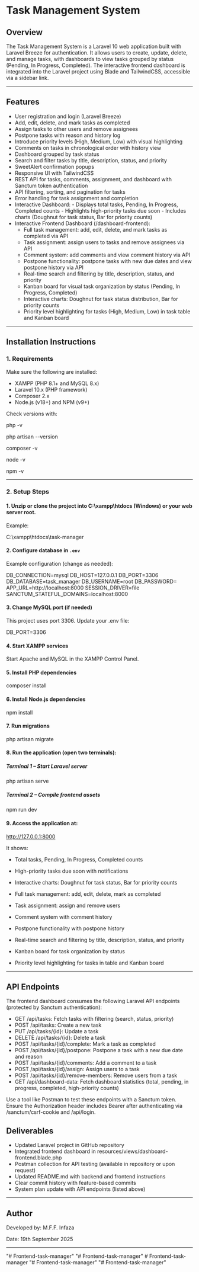 # Task Management System  

## Overview  
The Task Management System is a Laravel 10 web application built with Laravel Breeze for authentication. It allows users to create, update, delete, and manage tasks, with dashboards to view tasks grouped by status (Pending, In Progress, Completed). The interactive frontend dashboard is integrated into the Laravel project using Blade and TailwindCSS, accessible via a sidebar link.

---

## Features  
- User registration and login (Laravel Breeze)
- Add, edit, delete, and mark tasks as completed
- Assign tasks to other users and remove assignees
- Postpone tasks with reason and history log
- Introduce priority levels (High, Medium, Low) with visual highlighting
- Comments on tasks in chronological order with history view
- Dashboard grouped by task status
- Search and filter tasks by title, description, status, and priority
- SweetAlert confirmation popups
- Responsive UI with TailwindCSS
- REST API for tasks, comments, assignment, and dashboard with Sanctum token authentication
- API filtering, sorting, and pagination for tasks
- Error handling for task assignment and completion
- Interactive Dashboard:
      - Displays total tasks, Pending, In Progress, Completed counts
      - Highlights high-priority tasks due soon
      - Includes charts (Doughnut for task status, Bar for priority counts)
- Interactive Frontend Dashboard (/dashboard-frontend):
     - Full task management: add, edit, delete, and mark tasks as completed via API
     - Task assignment: assign users to tasks and remove assignees via API
     - Comment system: add comments and view comment history via API
     - Postpone functionality: postpone tasks with new due dates and view postpone history via API
     - Real-time search and filtering by title, description, status, and priority
     - Kanban board for visual task organization by status (Pending, In Progress, Completed)
     - Interactive charts: Doughnut for task status distribution, Bar for priority counts
     - Priority level highlighting for tasks (High, Medium, Low) in task table and Kanban board
---

## Installation Instructions  

### 1. Requirements  
Make sure the following are installed:  
- XAMPP (PHP 8.1+ and MySQL 8.x)  
- Laravel 10.x (PHP framework)  
- Composer 2.x  
- Node.js (v18+) and NPM (v9+)  

Check versions with:  

php -v

php artisan --version

composer -v

node -v

npm -v

---

### 2. Setup Steps

#### 1. Unzip or clone the project into C:\xampp\htdocs (Windows) or your web server root.
Example:

C:\xampp\htdocs\task-manager

#### 2. Configure database in `.env` 
Example configuration (change as needed):  

DB_CONNECTION=mysql
DB_HOST=127.0.0.1
DB_PORT=3306
DB_DATABASE=task_manager
DB_USERNAME=root
DB_PASSWORD=
APP_URL=http://localhost:8000
SESSION_DRIVER=file
SANCTUM_STATEFUL_DOMAINS=localhost:8000

#### 3. Change MySQL port (if needed)
This project uses port 3306. Update your .env file:

DB_PORT=3306


#### 4. Start XAMPP services

Start Apache and MySQL in the XAMPP Control Panel.


#### 5. Install PHP dependencies

composer install


#### 6. Install Node.js dependencies

npm install


#### 7. Run migrations

php artisan migrate


#### 8. Run the application (open two terminals):

##### Terminal 1 – Start Laravel server

php artisan serve

##### Terminal 2 – Compile frontend assets

npm run dev

#### 9. Access the application at:
http://127.0.0.1:8000


It shows:

- Total tasks, Pending, In Progress, Completed counts

- High-priority tasks due soon with notifications

- Interactive charts: Doughnut for task status, Bar for priority counts

- Full task management: add, edit, delete, mark as completed

- Task assignment: assign and remove users

- Comment system with comment history

- Postpone functionality with postpone history

- Real-time search and filtering by title, description, status, and priority

- Kanban board for task organization by status

- Priority level highlighting for tasks in table and Kanban board

---

## API Endpoints

The frontend dashboard consumes the following Laravel API endpoints (protected by Sanctum authentication):
- GET /api/tasks: Fetch tasks with filtering (search, status, priority)
- POST /api/tasks: Create a new task
- PUT /api/tasks/{id}: Update a task
- DELETE /api/tasks/{id}: Delete a task
- POST /api/tasks/{id}/complete: Mark a task as completed
- POST /api/tasks/{id}/postpone: Postpone a task with a new due date and reason
- POST /api/tasks/{id}/comments: Add a comment to a task
- POST /api/tasks/{id}/assign: Assign users to a task
- POST /api/tasks/{id}/remove-members: Remove users from a task
- GET /api/dashboard-data: Fetch dashboard statistics (total, pending, in progress, completed, high-priority counts)

Use a tool like Postman to test these endpoints with a Sanctum token. Ensure the Authorization header includes Bearer <token> after authenticating via /sanctum/csrf-cookie and /api/login.


## Deliverables

- Updated Laravel project in GitHub repository
- Integrated frontend dashboard in resources/views/dashboard-frontend.blade.php
- Postman collection for API testing (available in repository or upon request)
- Updated README.md with backend and frontend instructions
- Clear commit history with feature-based commits
- System plan update with API endpoints (listed above)

---

## Author

Developed by: M.F.F. Infaza

Date: 19th September 2025

---





"# Frontend-task-manager" 
"# Frontend-task-manager" 
#   F r o n t e n d - t a s k - m a n a g e r  
 "# Frontend-task-manager" 
"# Frontend-task-manager" 
